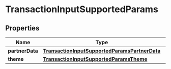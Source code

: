 
# TransactionInputSupportedParams

## Properties
Name | Type | Description | Notes
------------ | ------------- | ------------- | -------------
**partnerData** | [**TransactionInputSupportedParamsPartnerData**](TransactionInputSupportedParamsPartnerData.md) |  | 
**theme** | [**TransactionInputSupportedParamsTheme**](TransactionInputSupportedParamsTheme.md) |  | 



